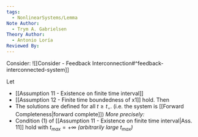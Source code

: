 ```yaml
---
tags:
  - NonlinearSystems/Lemma
Note Author:
  - Trym A. Gabrielsen
Theory Author:
  - Antonio Loría
Reviewed By:
---
```

Consider: ![[Consider - Feedback Interconnection#^feedback-interconnected-system]]

Let 
- [[Assumption 11 - Existence on finite time interval]]
- [[Assumption 12 - Finite time boundedness of x1]]
hold.
Then
- The solutions are defined for all $t\geq t_\circ$.  (i.e. the system is [[Forward Completeness|forward complete]])
*More precisely:*
- Condition (1) of [[Assumption 11 - Existence on finite time interval|Ass. 11]] hold with $t_{max} = +\infty$   *(arbitrarily large $t_{max}$)*

